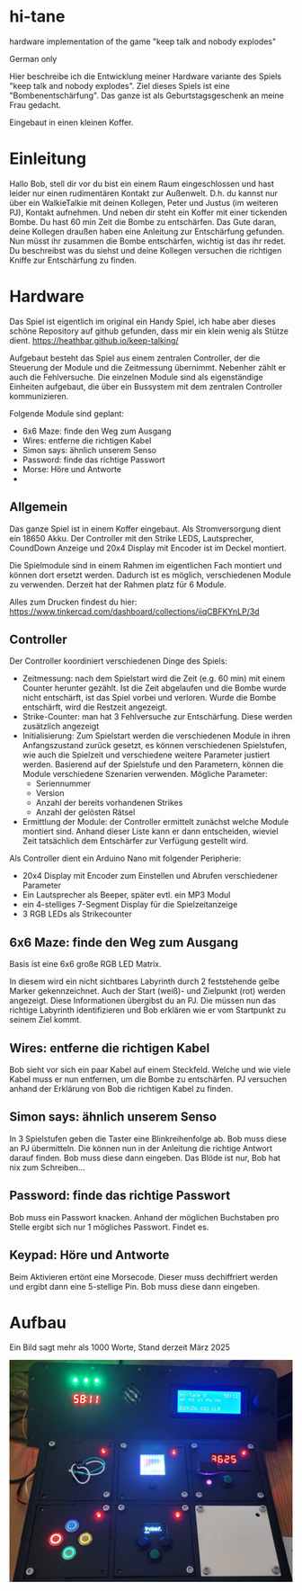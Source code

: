 # hi-tane
hardware implementation of the game "keep talk and nobody explodes"

German only

Hier beschreibe ich die Entwicklung meiner Hardware variante des Spiels "keep talk and nobody explodes".
Ziel dieses Spiels ist eine "Bombenentschärfung".  Das ganze ist als Geburtstagsgeschenk an meine Frau gedacht. 

Eingebaut in einen kleinen Koffer. 

# Einleitung

Hallo Bob, 
stell dir vor du bist ein einem Raum eingeschlossen und hast leider nur einen rudimentären Kontakt zur Außenwelt. D.h. du kannst nur über ein WalkieTalkie mit deinen Kollegen, Peter und Justus (im weiteren PJ), Kontakt aufnehmen. Und neben dir steht ein Koffer mit einer tickenden Bombe. Du hast 60 min Zeit die Bombe zu entschärfen. Das Gute daran, deine Kollegen draußen haben eine Anleitung zur Entschärfung gefunden. Nun müsst ihr zusammen die Bombe entschärfen, wichtig ist das ihr redet. Du beschreibst was du siehst und deine Kollegen versuchen die richtigen Kniffe zur Entschärfung zu finden.

# Hardware

Das Spiel ist eigentlich im original ein Handy Spiel, ich habe aber dieses schöne Repository auf github gefunden, dass mir ein klein wenig als Stütze dient. https://heathbar.github.io/keep-talking/

Aufgebaut besteht das Spiel aus einem zentralen Controller, der die Steuerung der Module und die Zeitmessung übernimmt. Nebenher zählt er auch die Fehlversuche. Die einzelnen Module sind als eigenständige Einheiten aufgebaut, die über ein Bussystem mit dem zentralen Controller kommunizieren.

Folgende Module sind geplant:

- 6x6 Maze: finde den Weg zum Ausgang
- Wires: entferne die richtigen Kabel
- Simon says: ähnlich unserem Senso
- Password: finde das richtige Passwort
- Morse: Höre und Antworte
- 

## Allgemein

Das ganze Spiel ist in einem Koffer eingebaut. Als Stromversorgung dient ein 18650 Akku. Der Controller mit den Strike LEDS, Lautsprecher, CoundDown Anzeige und 20x4 Display mit Encoder ist im Deckel montiert.

Die Spielmodule sind in einem Rahmen im eigentlichen Fach montiert und können dort ersetzt werden. Dadurch ist es möglich, verschiedenen Module zu verwenden. Derzeit hat der Rahmen platz für 6 Module. 

Alles zum Drucken findest du hier: https://www.tinkercad.com/dashboard/collections/iiqCBFKYnLP/3d



## Controller

Der Controller koordiniert verschiedenen Dinge des Spiels:

- Zeitmessung: nach dem Spielstart wird die Zeit (e.g. 60 min) mit einem Counter herunter gezählt. Ist die Zeit abgelaufen und die Bombe wurde nicht entschärft, ist das Spiel vorbei und verloren. Wurde die Bombe entschärft, wird die Restzeit angezeigt.
- Strike-Counter: man hat 3 Fehlversuche zur Entschärfung. Diese werden zusätzlich angezeigt
- Initialisierung: Zum Spielstart werden die verschiedenen Module in ihren Anfangszustand zurück gesetzt, es können verschiedenen Spielstufen, wie auch die Spielzeit und verschiedene weitere Parameter justiert werden. Basierend auf der Spielstufe und den Parametern, können die Module verschiedene Szenarien verwenden. Mögliche Parameter:
  - Seriennummer
  - Version
  - Anzahl der bereits vorhandenen Strikes
  - Anzahl der gelösten Rätsel
- Ermittlung der Module: der Controller ermittelt zunächst welche Module montiert sind. Anhand dieser Liste kann er dann entscheiden, wieviel Zeit tatsächlich dem Entschärfer zur Verfügung gestellt wird.

Als Controller dient ein Arduino Nano mit folgender Peripherie:

- 20x4 Display mit Encoder zum Einstellen und Abrufen verschiedener Parameter
- Ein Lautsprecher als Beeper, später evtl. ein MP3 Modul
- ein 4-stelliges 7-Segment Display für die Spielzeitanzeige
- 3 RGB LEDs als Strikecounter

## 6x6 Maze: finde den Weg zum Ausgang

Basis ist eine 6x6 große RGB LED Matrix.

In diesem wird ein nicht sichtbares Labyrinth durch 2 feststehende gelbe Marker gekennzeichnet. Auch der Start (weiß)- und Zielpunkt (rot) werden angezeigt. Diese Informationen übergibst du an PJ. Die müssen nun das richtige Labyrinth identifizieren und Bob erklären wie er vom Startpunkt zu seinem Ziel kommt.

## Wires: entferne die richtigen Kabel

Bob sieht vor sich ein paar Kabel auf einem Steckfeld. Welche und wie viele Kabel muss er nun entfernen, um die Bombe zu entschärfen. PJ versuchen anhand der Erklärung von Bob die richtigen Kabel zu finden.

## Simon says: ähnlich unserem Senso

In 3 Spielstufen geben die Taster eine Blinkreihenfolge ab. Bob muss diese an PJ übermitteln. Die können nun in der Anleitung die richtige Antwort darauf finden. Bob muss diese dann eingeben. Das Blöde ist nur, Bob hat nix zum Schreiben...

## Password: finde das richtige Passwort

Bob muss ein Passwort knacken. Anhand der möglichen Buchstaben pro Stelle ergibt sich nur 1 mögliches Passwort. Findet es.

## Keypad: Höre und Antworte

Beim Aktivieren ertönt eine Morsecode. Dieser muss dechiffriert werden und ergibt dann eine 5-stellige Pin. Bob muss diese dann eingeben.

# Aufbau

Ein Bild sagt mehr als 1000 Worte, Stand derzeit März 2025

![aufbau_01](./aufbau_01.jpg)
